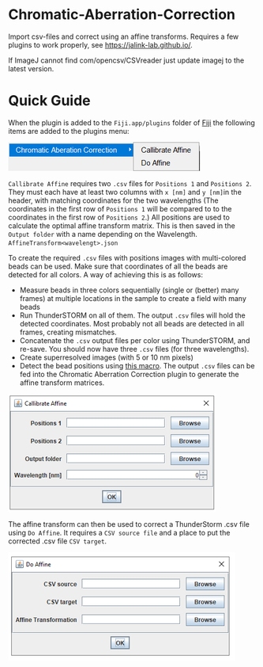 # Chromatic-Aberration-Correction
Import csv-files and correct using an affine transforms.
Requires a few plugins to work properly, see https://jalink-lab.github.io/.

If ImageJ cannot find com/opencsv/CSVreader just update imagej to the latest version.

# Quick Guide
When the plugin is added to the `Fiji.app/plugins` folder of [Fiji](https://fiji.sc/) the following items are added to the plugins menu:

![menu](img/screenshot1.PNG)

`Callibrate Affine` requires two `.csv` files for `Positions 1` and `Positions 2`. They must each have at least two columns with `x [nm]` and `y [nm]`in the header, with matching coordinates for the two wavelengths (The coordinates in the first row of `Positions 1` will be compared to to the coordinates in the first row of `Positions 2`.) All positions are used to calculate the optimal affine transform matrix. This is then saved in the `Output folder` with a name depending on the Wavelength. `AffineTransform<wavelengt>.json`

To create the required `.csv` files with positions images with multi-colored beads can be used. Make sure that coordinates of all the beads are detected for all colors. A way of achieving this is as follows:
- Measure beads in three colors sequentially (single or (better) many frames) at multiple locations in the sample to create a field with many beads
- Run ThunderSTORM on all of them. The output `.csv` files will hold the detected coordinates. Most probably not all beads are detected in all frames, creating mismatches.
- Concatenate the `.csv` output files per color using ThunderSTORM, and re-save. You should now have three `.csv` files (for three wavelengths).
- Create superresolved images (with 5 or 10 nm pixels)
- Detect the bead positions using [this macro](https://github.com/Jalink-lab/Chromatic-Aberration-Correction/blob/master/ChromCorr_retrieve_3ch_beads_coords_from_image.ijm). The output `.csv` files can be fed into the Chromatic Aberration Correction plugin to generate the affine transform matrices.

![menu](img/screenshot2.PNG)

The affine transform can then be used to correct a ThunderStorm .csv file using `Do Affine`. It requires a `CSV source file` and a place to put the corrected .csv file `CSV target`. 

![menu](img/screenshot3.PNG)
